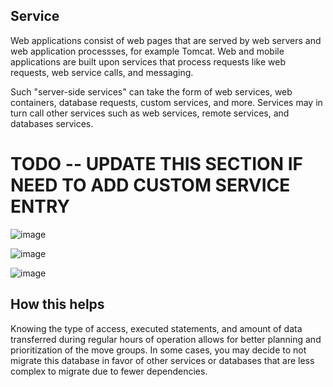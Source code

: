 ## Service

Web applications consist of web pages that are served by web servers and web application processses, for example Tomcat. Web and mobile applications are built upon services that process requests like web requests, web service calls, and messaging. 

Such "server-side services" can take the form of web services, web containers, database requests, custom services, and more. Services may in turn call other services such as web services, remote services, and databases services.

# TODO -- UPDATE THIS SECTION IF NEED TO ADD CUSTOM SERVICE ENTRY

![image](../../../assets/images/lab1-dynamic-requests-arrow)

![image](../../../assets/images/lab1-dynamic-requests-chart)

![image](../../../assets/images/lab1-dynamic-requests-list)

## How this helps

Knowing the type of access, executed statements, and amount of data transferred during regular hours of operation allows for better planning and prioritization of the move groups. In some cases, you may decide to not migrate this database in favor of other services or databases that are less complex to migrate due to fewer dependencies.


